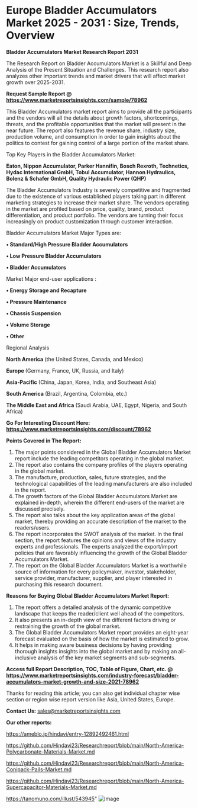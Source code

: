 # Europe Bladder Accumulators Market 2025 - 2031 : Size, Trends, Overview

<strong>Bladder Accumulators Market Research Report 2031</strong>

The Research Report on Bladder Accumulators Market is a Skillful and Deep Analysis of the Present Situation and Challenges. This research report also analyzes other important trends and market drivers that will affect market growth over 2025-2031.

<strong>Request Sample Report @ <a href=https://www.marketreportsinsights.com/sample/78962>https://www.marketreportsinsights.com/sample/78962</a></strong>

This Bladder Accumulators market report aims to provide all the participants and the vendors will all the details about growth factors, shortcomings, threats, and the profitable opportunities that the market will present in the near future. The report also features the revenue share, industry size, production volume, and consumption in order to gain insights about the politics to contest for gaining control of a large portion of the market share.

Top Key Players in the Bladder Accumulators Market:

<strong>Eaton, Nippon Accumulator, Parker Hannifin, Bosch Rexroth, Technetics, Hydac International GmbH, Tobul Accumulator, Hannon Hydraulics, Bolenz & Schafer GmbH, Quality Hydraulic Power (QHP)</strong>

The Bladder Accumulators Industry is severely competitive and fragmented due to the existence of various established players taking part in different marketing strategies to increase their market share. The vendors operating in the market are profiled based on price, quality, brand, product differentiation, and product portfolio. The vendors are turning their focus increasingly on product customization through customer interaction.

Bladder Accumulators Market Major Types are:

<strong>• Standard/High Pressure Bladder Accumulators

• Low Pressure Bladder Accumulators

• Bladder Accumulators</strong>

Market Major end-user applications :

<strong>• Energy Storage and Recapture

• Pressure Maintenance

• Chassis Suspension

• Volume Storage

• Other</strong>

Regional Analysis

</u><strong><b>North America</b></strong> (the United States, Canada, and Mexico)

<strong><b>Europe </b></strong>(Germany, France, UK, Russia, and Italy)

<strong><b>Asia-Pacific</b></strong> (China, Japan, Korea, India, and Southeast Asia)

<strong><b>South America</b></strong> (Brazil, Argentina, Colombia, etc.)

<strong><b>The Middle East and Africa</b></strong> (Saudi Arabia, UAE, Egypt, Nigeria, and South Africa)

<strong>Go For Interesting Discount Here: <a href=https://www.marketreportsinsights.com/discount/78962>https://www.marketreportsinsights.com/discount/78962</a></strong>

<strong>Points Covered in The Report:</strong>
<ol>
  <li>The major points considered in the Global Bladder Accumulators Market report include the leading competitors operating in the global market.</li>
  <li>The report also contains the company profiles of the players operating in the global market.</li>
  <li>The manufacture, production, sales, future strategies, and the technological capabilities of the leading manufacturers are also included in the report.</li>
  <li>The growth factors of the Global Bladder Accumulators Market are explained in-depth, wherein the different end-users of the market are discussed precisely.</li>
  <li>The report also talks about the key application areas of the global market, thereby providing an accurate description of the market to the readers/users.</li>
  <li>The report incorporates the SWOT analysis of the market. In the final section, the report features the opinions and views of the industry experts and professionals. The experts analyzed the export/import policies that are favorably influencing the growth of the Global Bladder Accumulators Market.</li>
  <li>The report on the Global Bladder Accumulators Market is a worthwhile source of information for every policymaker, investor, stakeholder, service provider, manufacturer, supplier, and player interested in purchasing this research document.</li>
</ol>
<strong>Reasons for Buying Global Bladder Accumulators Market Report:</strong>

<ol>
  <li>The report offers a detailed analysis of the dynamic competitive landscape that keeps the reader/client well ahead of the competitors.</li>
  <li>It also presents an in-depth view of the different factors driving or restraining the growth of the global market.</li>
  <li>The Global Bladder Accumulators Market report provides an eight-year forecast evaluated on the basis of how the market is estimated to grow.</li>
  <li>It helps in making aware business decisions by having providing thorough insights insights into the global market and by making an all-inclusive analysis of the key market segments and sub-segments.</li>
</ol>
<strong>Access full Report Description, TOC, Table of Figure, Chart, etc. @ <a href=https://www.marketreportsinsights.com/industry-forecast/bladder-accumulators-market-growth-and-size-2021-78962>https://www.marketreportsinsights.com/industry-forecast/bladder-accumulators-market-growth-and-size-2021-78962</a></strong>


Thanks for reading this article; you can also get individual chapter wise section or region wise report version like Asia, United States, Europe.

<strong>Contact Us:</strong>
sales@marketreportsinsights.com

<strong>Our other reports:</strong>

<a href=https://ameblo.jp/hindavi/entry-12892492461.html>https://ameblo.jp/hindavi/entry-12892492461.html</a>

<a href=https://github.com/Hindavi23/Researchreport/blob/main/North-America-Polycarbonate-Materials-Market.md>https://github.com/Hindavi23/Researchreport/blob/main/North-America-Polycarbonate-Materials-Market.md</a>

<a href=https://github.com/Hindavi23/Researchreport/blob/main/North-America-Conipack-Pails-Market.md>https://github.com/Hindavi23/Researchreport/blob/main/North-America-Conipack-Pails-Market.md</a>

<a href=https://github.com/Hindavi23/Researchreport/blob/main/North-America-Supercapacitor-Materials-Market.md>https://github.com/Hindavi23/Researchreport/blob/main/North-America-Supercapacitor-Materials-Market.md</a>

<a href=https://tanomuno.com/illust/543945>https://tanomuno.com/illust/543945</a>"
![image](https://github.com/user-attachments/assets/c6b6f3c9-f22b-4deb-be7d-07341d8c643c)
